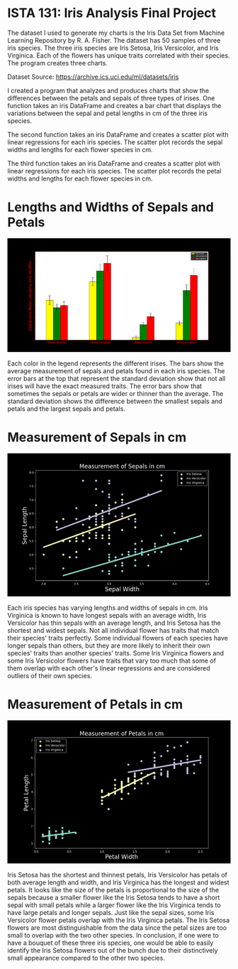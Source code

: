 # ISTA 131: Iris Analysis Final Project
The dataset I used to generate my charts is the Iris Data Set from Machine Learning Repository by R. A. Fisher. The dataset has 50 samples of three iris species. The three iris species are Iris Setosa, Iris Versicolor, and Iris Virginica. Each of the flowers has unique traits correlated with their species. The program creates three charts.

Dataset Source: https://archive.ics.uci.edu/ml/datasets/iris

I created a program that analyzes and produces charts that show the differences between the petals and sepals of three types of irises. One function takes an iris DataFrame and creates a bar chart that displays the variations between the sepal and petal lengths in cm of the three iris species.

The second function takes an iris DataFrame and creates a scatter plot with linear regressions for each iris species. The scatter plot records the sepal widths and lengths for each flower species in cm.

The third function takes an iris DataFrame and creates a scatter plot with linear regressions for each iris species. The scatter plot records the petal widths and lengths for each flower species in cm.

# Lengths and Widths of Sepals and Petals
![Image](https://raw.githubusercontent.com/SMarbella/Ista-131-Iris-Analysis-Final-Project/main/Images/Sepal%20and%20Petal%20Lengths%20and%20Widths.png)

Each color in the legend represents the different irises. The bars show the average measurement of sepals and petals found in each iris species. The error bars at the top that represent the standard deviation show that not all irises will have the exact measured traits. The error bars show that sometimes the sepals or petals are wider or thinner than the average. The standard deviation shows the difference between the smallest sepals and petals and the largest sepals and petals.

# Measurement of Sepals in cm
![Image](https://raw.githubusercontent.com/SMarbella/Ista-131-Iris-Analysis-Final-Project/main/Images/Measurement%20of%20Sepals%20in%20cm.png)

Each iris species has varying lengths and widths of sepals in cm. Iris Virginica is known to have longest sepals with an average width, Iris Versicolor has thin sepals with an average length, and Iris Setosa has the shortest and widest sepals. Not all individual flower has traits that match their species' traits perfectly. Some individual flowers of each species have longer sepals than others, but they are more likely to inherit their own species' traits than another species' traits. Some Iris Virginica flowers and some Iris Versicolor flowers have traits that vary too much that some of them overlap with each other's linear regressions and are considered outliers of their own species.

# Measurement of Petals in cm
![Image](https://raw.githubusercontent.com/SMarbella/Ista-131-Iris-Analysis-Final-Project/main/Images/Measurement%20of%20Petals%20in%20cm.png)

Iris Setosa has the shortest and thinnest petals, Iris Versicolor has petals of both average length and width, and Iris Virginica has the longest and widest petals. It looks like the size of the petals is proportional to the size of the sepals because a smaller flower like the Iris Setosa tends to have a short sepal with small petals while a larger flower like the Iris Virginica tends to have large petals and longer sepals. Just like the sepal sizes, some Iris Versicolor flower petals overlap with the Iris Virginica petals. The Iris Setosa flowers are most distinguishable from the data since the petal sizes are too small to overlap with the two other species. In conclusion, if one were to have a bouquet of these three iris species, one would be able to easily identify the Iris Setosa flowers out of the bunch due to their distinctively small appearance compared to the other two species.
